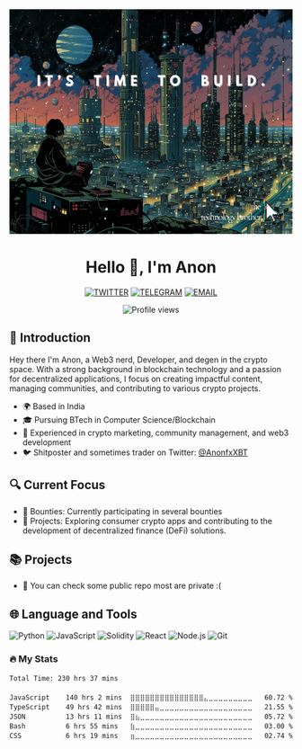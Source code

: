 <div align="center">
  <img height="400" src="/code.jpg?raw=true"  />

# Hello 👋, I'm Anon

[![TWITTER](https://img.shields.io/badge/Twitter-1DA1F2?style=for-the-badge&logo=twitter&logoColor=white)](https://twitter.com/AnonfxXBT)
[![TELEGRAM](https://img.shields.io/badge/Telegram-2CA5E0?style=for-the-badge&logo=telegram&logoColor=white)](https://t.me/AnonfxXBT)
[![EMAIL](https://img.shields.io/badge/Email-D14836?style=for-the-badge&logo=gmail&logoColor=white)](mailto:anofrr@aol.com)

![Profile views](https://komarev.com/ghpvc/?username=anonfr&color=blueviolet)

</div>

## 👋 Introduction

Hey there I'm Anon, a Web3 nerd, Developer, and degen in the crypto space. With a strong background in blockchain technology and a passion for decentralized applications, I focus on creating impactful content, managing communities, and contributing to various crypto projects.



- 🌍 Based in India
- 🎓 Pursuing BTech in Computer Science/Blockchain
- 💼 Experienced in crypto marketing, community management, and web3 development
- 🐦 Shitposter and sometimes trader on Twitter: [@AnonfxXBT](https://twitter.com/AnonfxXBT)



## 🔍 Current Focus



- 🎯 Bounties: Currently participating in several bounties
- 🚀 Projects: Exploring consumer crypto apps and contributing to the development of decentralized finance (DeFi) solutions.



## 📚 Projects



- 🌟 You can check some public repo most are private :(
  


## 🌐 Language and Tools

![Python](https://img.shields.io/badge/-Python-3776AB?style=flat-square&logo=python&logoColor=white)
![JavaScript](https://img.shields.io/badge/-JavaScript-F7DF1E?style=flat-square&logo=javascript&logoColor=black)
![Solidity](https://img.shields.io/badge/-Solidity-363636?style=flat-square&logo=solidity&logoColor=white)
![React](https://img.shields.io/badge/-React-61DAFB?style=flat-square&logo=react&logoColor=black)
![Node.js](https://img.shields.io/badge/-Node.js-339933?style=flat-square&logo=node.js&logoColor=white)
![Git](https://img.shields.io/badge/-Git-F05032?style=flat-square&logo=git&logoColor=white)


  <h3>🔥 My Stats</h3>

  <!--START_SECTION:waka-->

  ```txt
  Total Time: 230 hrs 37 mins

  JavaScript    140 hrs 2 mins  ⣿⣿⣿⣿⣿⣿⣿⣿⣿⣿⣿⣿⣿⣿⣿⣄⣀⣀⣀⣀⣀⣀⣀⣀⣀   60.72 %
  TypeScript    49 hrs 42 mins  ⣿⣿⣿⣿⣿⣤⣀⣀⣀⣀⣀⣀⣀⣀⣀⣀⣀⣀⣀⣀⣀⣀⣀⣀⣀   21.55 %
  JSON          13 hrs 11 mins  ⣿⣦⣀⣀⣀⣀⣀⣀⣀⣀⣀⣀⣀⣀⣀⣀⣀⣀⣀⣀⣀⣀⣀⣀⣀   05.72 %
  Bash          6 hrs 55 mins   ⣷⣀⣀⣀⣀⣀⣀⣀⣀⣀⣀⣀⣀⣀⣀⣀⣀⣀⣀⣀⣀⣀⣀⣀⣀   03.00 %
  CSS           6 hrs 19 mins   ⣶⣀⣀⣀⣀⣀⣀⣀⣀⣀⣀⣀⣀⣀⣀⣀⣀⣀⣀⣀⣀⣀⣀⣀⣀   02.74 %
  ```

  <!--END_SECTION:waka-->
</div>
